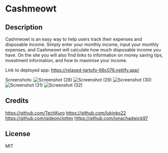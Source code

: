 # Cashmeowt

## Description 

Cashmeowt is an easy way to help users track their expenses and disposable income. Simply enter your monthly income, input your monthly expenses, and Cashmeowt will calculate how much disposable income you have. On the site you will also find links to information on money saving tips, investment information, and how to maximise your income.

Link to deployed app: https://relaxed-tartufo-66c076.netlify.app/

Screenshots: ![Screenshot (28)](https://user-images.githubusercontent.com/117356506/227235485-766d31dd-1f60-4447-bb4d-dd5becae711c.png)
![Screenshot (29)](https://user-images.githubusercontent.com/117356506/227235754-d8b7102a-f3d5-4bfe-b614-fee612966594.png)
![Screenshot (30)](https://user-images.githubusercontent.com/117356506/227235778-1b364b5e-7dd3-437d-96e0-f5ab8d7286bc.png)
![Screenshot (31)](https://user-images.githubusercontent.com/117356506/227235757-ef0c274f-dbda-4abb-adb2-b97b97df2932.png)
![Screenshot (32)](https://user-images.githubusercontent.com/117356506/227235777-baf0abee-674c-40c1-a2da-9c93eac85afa.png)



## Credits

https://github.com/TechKuro
https://github.com/lukinko22
https://github.com/gideonclottey
https://github.com/ionachadwick97


## License

MIT
